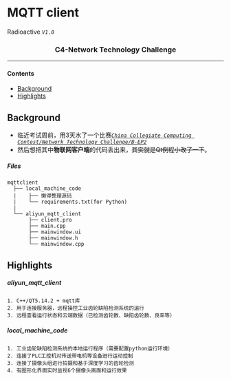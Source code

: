 # MQTT client
Radioactive *`V1.0`*
<h3 align="center">C4-Network Technology Challenge</h3>

---

#### Contents

* [Background](#background)
* [Highlights](#highlights)


## Background

* 临近考试周前，用3天水了一个比赛[*`China Collegiate Computing Contest/Network Technology Challenge/B-EP2`*](http://net.c4best.cn/)
* 然后想把其中**物联网客户端**的代码丢出来，~~其实就是Qt例程小改了一下~~。
  
##### Files
```
mqttclient
  ├── local_machine_code
  |    ├── 懒得整理源码
  |    └── requirements.txt(for Python)
  |
  └── aliyun_mqtt_client
       ├── client.pro
       ├── main.cpp
       ├── mainwindow.ui
       ├── mainwindow.h
       └── mainwindow.cpp
```

## Highlights


##### aliyun_mqtt_client
```
1. C++/QT5.14.2 + mqtt库
2. 用于连接服务器，远程操控工业齿轮缺陷检测系统的运行
3. 远程查看运行状态和云端数据（已检测齿轮数、缺陷齿轮数、良率等）
```

##### local_machine_code
```
1. 工业齿轮缺陷检测系统的本地运行程序（需要配置python运行环境）
2. 连接了PLC工控机对传送带电机等设备进行运动控制
3. 连接了摄像头组进行拍摄和基于深度学习的齿轮检测
4. 有图形化界面实时监视6个摄像头画面和运行效果
```
